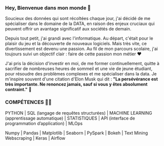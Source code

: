 ### Hey, Bienvenue dans mon monde  👋

Soucieux des données qui sont récoltées chaque jour, j'ai décidé de me spécialiser dans le domaine de la DATA, en raison des enjeux cruciaux qui peuvent offrir un avantage significatif aux sociétés de demain.

Depuis tout petit, j'ai grandi avec l'informatique. Au départ, c'était pour le plaisir du jeu et la découverte de nouveaux logiciels. Mais très vite, ce divertissement est devenu une passion. Au fil de mon parcours scolaire, j'ai toujours suivi un objectif clair : faire de cette passion mon métier ❤️

J'ai pris la décision d'investir en moi, de me former continuellement, quitte à sacrifier de nombreuses heures de sommeil et une vie de jeune étudiant, pour résoudre des problèmes complexes et me spécialiser dans la data. Je m'inspire souvent d'une citation d'Elon Musk qui dit : **"La persévérance est très importante. Ne renoncez jamais, sauf si vous y êtes absolument contraint."** 🤝

### COMPÉTENCES 👨‍💻
PYTHON | SQL (langage de requêtes structurées) | MACHINE LEARNING (apprentissage
automatique) | STATISTIQUES | API (interface de programmation d’application) | MLOps

Numpy | Pandas | Matplotlib | Seaborn | PySpark | Bokeh | Text Mining
Webscraping | Keras | Airflow

<!--
**MarvinLaurac/MarvinLaurac** is a ✨ _special_ ✨ repository because its `README.md` (this file) appears on your GitHub profile.

